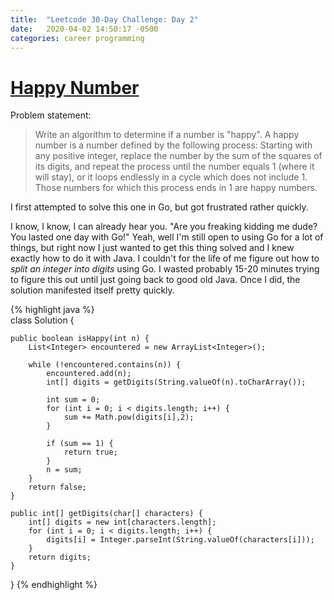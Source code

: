 ```yaml
---
title:  "Leetcode 30-Day Challenge: Day 2"
date:   2020-04-02 14:50:17 -0500
categories: career programming
---
```

# [Happy Number](https://leetcode.com/problems/happy-number/)

Problem statement:

> Write an algorithm to determine if a number is "happy".
> A happy number is a number defined by the following process: Starting with any positive integer, replace the number by the sum of the squares of its digits, and repeat the process until the number equals 1 (where it will stay), or it loops endlessly in a cycle which does not include 1. Those numbers for which this process ends in 1 are happy numbers.

I first attempted to solve this one in Go, but got frustrated rather quickly.

I know, I know, I can already hear you.  "Are you freaking kidding me dude?  You lasted one day with Go!"  Yeah, well I'm 
still open to using Go for a lot of things, but right now I just wanted to get this thing solved and I knew exactly how to do it 
with Java.  I couldn't for the life of me figure out how to *split an integer into digits* using Go.  I wasted probably 15-20 minutes 
trying to figure this out until just going back to good old Java.  Once I did, the solution manifested itself pretty quickly. 

{% highlight java %}  
class Solution {

    public boolean isHappy(int n) {
        List<Integer> encountered = new ArrayList<Integer>();

        while (!encountered.contains(n)) {
            encountered.add(n);
            int[] digits = getDigits(String.valueOf(n).toCharArray());

            int sum = 0;
            for (int i = 0; i < digits.length; i++) {
                sum += Math.pow(digits[i],2);
            }

            if (sum == 1) {
                return true;
            }
            n = sum;
        }
        return false;
    }

    public int[] getDigits(char[] characters) {
        int[] digits = new int[characters.length];
        for (int i = 0; i < digits.length; i++) {
            digits[i] = Integer.parseInt(String.valueOf(characters[i]));
        }
        return digits;
    }
}
{% endhighlight %}
